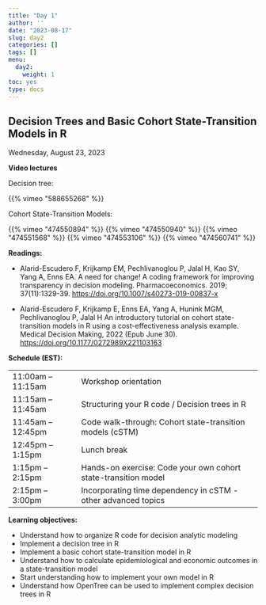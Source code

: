 ```yaml
---
title: "Day 1"
author: ''
date: "2023-08-17"
slug: day2
categories: []
tags: []
menu:
  day2:
    weight: 1
toc: yes
type: docs
---
```


## Decision Trees and Basic Cohort State-Transition Models in R

Wednesday, August 23, 2023

**Video lectures**

Decision tree:

{{% vimeo "588655268" %}}

Cohort State-Transition Models:

{{% vimeo "474550894" %}}
{{% vimeo "474550940" %}}
{{% vimeo "474551568" %}}
{{% vimeo "474553106" %}}
{{% vimeo "474560741" %}}

**Readings:**

-   Alarid-Escudero F, Krijkamp EM, Pechlivanoglou P, Jalal H, Kao SY, Yang A, Enns EA. A need for change! A coding framework for improving transparency in decision modeling. Pharmacoeconomics. 2019; 37(11):1329-39. <https://doi.org/10.1007/s40273-019-00837-x>

-   Alarid-Escudero F, Krijkamp E, Enns EA, Yang A, Hunink MGM, Pechlivanoglou P, Jalal H An introductory tutorial on cohort state-transition models in R using a cost-effectiveness analysis example. Medical Decision Making, 2022 (Epub June 30). <https://doi.org/10.1177/0272989X221103163>

**Schedule (EST):**

|                   |                                                                |
|-------------------|:---------------------------------------------------------------|
| 11:00am – 11:15am | Workshop orientation                                           |
| 11:15am – 11:45am | Structuring your R code / Decision trees in R                  |
| 11:45am – 12:45pm | Code walk-through: Cohort state-transition models (cSTM)       |
| 12:45pm – 1:15pm  | Lunch break                                                    |
| 1:15pm – 2:15pm   | Hands-on exercise: Code your own cohort state-transition model |
| 2:15pm – 3:00pm   | Incorporating time dependency in cSTM - other advanced topics  |

**Learning objectives:**

-   Understand how to organize R code for decision analytic modeling
-   Implement a decision tree in R
-   Implement a basic cohort state-transition model in R
-   Understand how to calculate epidemiological and economic outcomes in a state-transition model
-   Start understanding how to implement your own model in R
-   Understand how OpenTree can be used to implement complex decision trees in R

<!-- ## Live session recording: -->
<!-- [Zoom link](https://urldefense.com/v3/__https://umn.zoom.us/rec/share/8jx-9QDSN-OKINCyRKDQDBmk8l_TTpupr9W6k80qSogh1Dynb66-TdMSFd64UuKl.hTIcxzqmesP2mPxW__;!!D0zGoin7BXfl!-Q-siYB3O3odUjCkgJ6-SQe5xFSFXDF46p3nR_aLUlUDQHhIaVKmpVEwIJ3_MwI2uTYIsqlT76pC4KKQzg$) -->
<!-- [Part 1](https://umn.zoom.us/rec/share/ZJvL2tV2vmQeJarWijaSf5B2DU-VYaGocGQeW2Rkjhl1TJk9ZX5puYmf_70ucA-v.I2JgzJ6NHWAAzPib?startTime=1661778234000) -->
<!-- [Part 2](https://umn.zoom.us/rec/share/ZJvL2tV2vmQeJarWijaSf5B2DU-VYaGocGQeW2Rkjhl1TJk9ZX5puYmf_70ucA-v.I2JgzJ6NHWAAzPib?startTime=1661786212000) -->
<!-- # ```{r, echo=F} -->
<!-- # blogdown::shortcode("vimeo", "592848080") -->
<!-- # ``` -->
